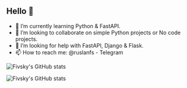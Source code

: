 ## Hello 👋

- 🌱 I’m currently learning Python & FastAPI.
- 👯 I’m looking to collaborate on simple Python projects or No code projects.
- 🤔 I’m looking for help with FastAPI, Django & Flask.
- 📫 How to reach me: @ruslanfs - Telegram

![Fivsky's GitHub stats](https://github-readme-stats.vercel.app/api?username=fivsky&show_icons=true&theme=merko)

![Fivsky's GitHub stats](https://github-readme-stats.vercel.app/api?username=fivsky&theme=onedark&show_icons=true)
